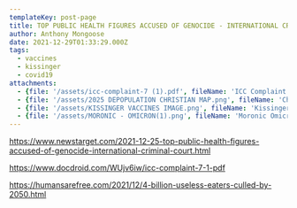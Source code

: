 ```yaml
---
templateKey: post-page
title: TOP PUBLIC HEALTH FIGURES ACCUSED OF GENOCIDE - INTERNATIONAL CRIMINAL COURT
author: Anthony Mongoose
date: 2021-12-29T01:33:29.000Z
tags:
  - vaccines
  - kissinger
  - covid19
attachments:
  - {file: '/assets/icc-complaint-7 (1).pdf', fileName: 'ICC Complaint'}
  - {file: '/assets/2025 DEPOPULATION CHRISTIAN MAP.png', fileName: 'Christian Depopulation Map'}
  - {file: '/assets/KISSINGER VACCINES IMAGE.png', fileName: 'Kissinger Vaccines'}
  - {file: '/assets/MORONIC - OMICRON(1).png', fileName: 'Moronic Omicron'}
---
```

https://www.newstarget.com/2021-12-25-top-public-health-figures-accused-of-genocide-international-criminal-court.html

https://www.docdroid.com/WUjv6iw/icc-complaint-7-1-pdf


https://humansarefree.com/2021/12/4-billion-useless-eaters-culled-by-2050.html